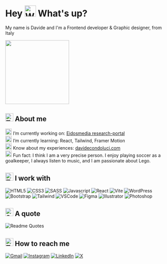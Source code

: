 # Hey <img src="https://raw.githubusercontent.com/Tarikul-Islam-Anik/Animated-Fluent-Emojis/master/Emojis/Hand%20gestures/Waving%20Hand.png" alt="Waving Hand" width="35" height="35" /> What's up?
My name is Davide and I'm a Frontend developer & Graphic designer, from Italy

<img height="200" src="https://media.giphy.com/media/v1.Y2lkPTc5MGI3NjExZ2I4d2ptbG5md2IwNTdkbTB1Zzl5bjgwMm40bzhuNTh3ZGtiYWdwbSZlcD12MV9pbnRlcm5hbF9naWZfYnlfaWQmY3Q9Zw/bGgsc5mWoryfgKBx1u/giphy.gif"  />

## <img src="https://raw.githubusercontent.com/Tarikul-Islam-Anik/Animated-Fluent-Emojis/master/Emojis/Smilies/Thinking%20Face.png" alt="Thinking Face" width="25" height="25" /> About me
<img src="https://raw.githubusercontent.com/Tarikul-Islam-Anik/Animated-Fluent-Emojis/master/Emojis/Hand%20gestures/Eye.png" alt="Eye" width="20" height="20" /> I’m currently working on: [Eidosmedia research-portal](https://research-portal-alpha.vercel.app/it/portal/home)
<br>
<img src="https://raw.githubusercontent.com/Tarikul-Islam-Anik/Animated-Fluent-Emojis/master/Emojis/Hand%20gestures/Brain.png" alt="Brain" width="20" height="20" /> I’m currently learning: React, Tailwind, Framer Motion
<br>
<img src="https://raw.githubusercontent.com/Tarikul-Islam-Anik/Animated-Fluent-Emojis/master/Emojis/Smilies/Bomb.png" alt="Bomb" width="20" height="20" /> Know about my experiences: [davidecondoluci.com](https://davidecondoluci.com/)
<br>
<img src="https://raw.githubusercontent.com/Tarikul-Islam-Anik/Animated-Fluent-Emojis/master/Emojis/Activities/Party%20Popper.png" alt="Party Popper" width="20" height="20" /> Fun fact: I think I am a very precise person. I enjoy playing soccer as a goalkeeper, I always listen to music, and I am passionate about Lego.

## <img src="https://raw.githubusercontent.com/Tarikul-Islam-Anik/Animated-Fluent-Emojis/master/Emojis/People/Technologist.png" alt="Technologist" width="25" height="25" /> I work with
![HTML5](https://skillicons.dev/icons?i=html)
![CSS3](https://skillicons.dev/icons?i=css)
![SASS](https://skillicons.dev/icons?i=sass)
![Javascript](https://skillicons.dev/icons?i=js)
![React](https://skillicons.dev/icons?i=react)
![Vite](https://skillicons.dev/icons?i=vite)
![WordPress](https://skillicons.dev/icons?i=wordpress)
![Bootstrap](https://skillicons.dev/icons?i=bootstrap)
![Tailwind](https://skillicons.dev/icons?i=tailwind)
![VSCode](https://skillicons.dev/icons?i=vscode)
![Figma](https://skillicons.dev/icons?i=figma)
![Illustrator](https://skillicons.dev/icons?i=illustrator)
![Photoshop](https://skillicons.dev/icons?i=photoshop)

## <img src="https://raw.githubusercontent.com/Tarikul-Islam-Anik/Animated-Fluent-Emojis/master/Emojis/People/Speaking%20Head.png" alt="Speaking Head" width="25" height="25" /> A quote
![Readme Quotes](https://quotes-github-readme.vercel.app/api?quote=Copying%20isn%27t%20a%20sign%20of%20weakness%2C%20it%27s%20learning%20from%20the%20best%20to%20find%20your%20own%20path.)

## <img src="https://raw.githubusercontent.com/Tarikul-Islam-Anik/Animated-Fluent-Emojis/master/Emojis/Objects/Telephone%20Receiver.png" alt="Telephone Receiver" width="25" height="25" /> How to reach me
[![Gmail](https://img.shields.io/badge/Gmail-D14836?style=for-the-badge&logo=gmail&logoColor=white)](davide.condoluci1@gmail.com)
[![Instagram](https://img.shields.io/badge/Instagram-%23E4405F.svg?style=for-the-badge&logo=Instagram&logoColor=white)](https://www.instagram.com/davide_condoluci/)
[![LinkedIn](https://img.shields.io/badge/linkedin-%230077B5.svg?style=for-the-badge&logo=linkedin&logoColor=white)](https://www.linkedin.com/in/davide-condoluci/)
[![X](https://img.shields.io/badge/X-%23000000.svg?style=for-the-badge&logo=X&logoColor=white)](https://x.com/davidecondoluci)
